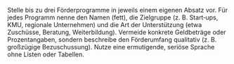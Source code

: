 <p>Stelle bis zu drei Förderprogramme in jeweils einem eigenen Absatz vor. Für jedes Programm nenne den Namen (fett), die Zielgruppe (z.&nbsp;B. Start‑ups, KMU, regionale Unternehmen) und die Art der Unterstützung (etwa Zuschüsse, Beratung, Weiterbildung). Vermeide konkrete Geldbeträge oder Prozentangaben, sondern beschreibe den Förderumfang qualitativ (z.&nbsp;B. großzügige Bezuschussung). Nutze eine ermutigende, seriöse Sprache ohne Listen oder Tabellen.</p>
